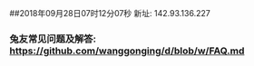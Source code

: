 ##2018年09月28日07时12分07秒 新址: 142.93.136.227
### 兔友常见问题及解答: https://github.com/wanggonging/d/blob/w/FAQ.md
